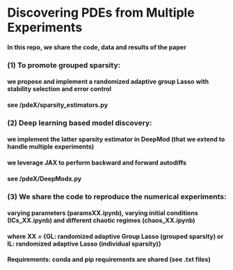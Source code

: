 # Discovering PDEs from Multiple Experiments

#### In this repo, we share the code, data and results of the paper
###
### (1) To promote grouped sparsity:
#### we propose and implement a randomized adaptive group Lasso with stability selection and error control
#### see /pdeX/sparsity_estimators.py
###
### (2) Deep learning based model discovery:
#### we implement the latter sparsity estimator in DeepMod (that we extend to handle multiple experiments)
#### we leverage JAX to perform backward and forward autodiffs
#### see /pdeX/DeepModx.py
### (3) We share the code to reproduce the numerical experiments: 
#### varying parameters (paramsXX.ipynb), varying initial conditions (ICs_XX.ipynb) and different chaotic regimes (chaos_XX.ipynb)
#### where XX = {GL: randomized adaptive Group Lasso (grouped sparsity) or IL: randomized adaptive Lasso (individual sparsity)}
####
####
#### Requirements: conda and pip requirements are shared (see .txt files)
